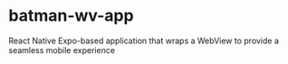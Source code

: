 # batman-wv-app
React Native Expo-based application that wraps a WebView to provide a seamless mobile experience
